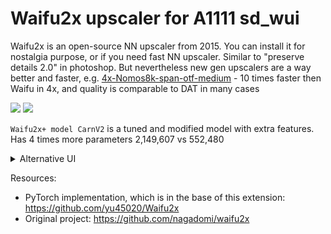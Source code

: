 # Waifu2x upscaler for A1111 sd_wui

Waifu2x is an open-source NN upscaler from 2015. You can install it for nostalgia purpose, or if you need fast NN upscaler. Similar to "preserve details 2.0" in photoshop. But nevertheless new gen upscalers are a way better and faster, e.g. [4x-Nomos8k-span-otf-medium](https://openmodeldb.info/models/4x-Nomos8k-span-otf-medium) - 10 times faster then Waifu in 4x, and quality is comparable to DAT in many cases

![](/images/preview.png)
![](/images/upscalers.png)

`Waifu2x+ model CarnV2` is a tuned and modified model with extra features. Has 4 times more parameters 2,149,607 vs 552,480

<details>
<summary>Alternative UI</summary>

You can enable Waifu2x accordion in the settings if you want. Disabled by default

![](/images/accordion.png)

</details>

Resources:
- PyTorch implementation, which is in the base of this extension: https://github.com/yu45020/Waifu2x
- Original project: https://github.com/nagadomi/waifu2x

